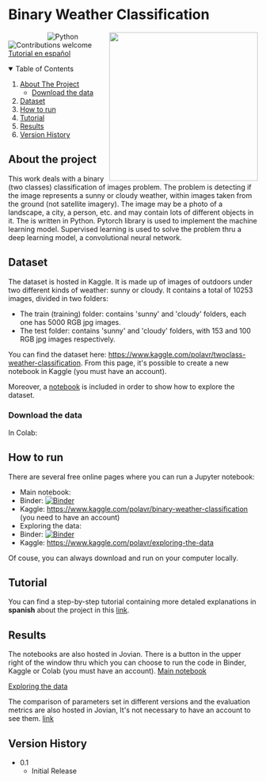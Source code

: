 # Binary Weather Classification

 <img align="right" src="https://upload.wikimedia.org/wikipedia/commons/3/30/Weather_icon_-_sunny_to_cloudy.svg" width="300" height="300"/>

&nbsp;&nbsp;&nbsp;&nbsp;&nbsp;&nbsp;&nbsp;&nbsp;&nbsp;&nbsp;&nbsp;&nbsp;&nbsp;&nbsp;&nbsp;&nbsp;&nbsp;&nbsp;&nbsp;
![Python](https://img.shields.io/badge/python-v3.6+-blue.svg)
![Contributions welcome](https://img.shields.io/badge/contributions-welcome-orange.svg)
[Tutorial en español](https://medium.com/@paulivrj.1512/clasificaci%C3%B3n-binaria-de-im%C3%A1genes-con-redes-neuronales-clima-soleado-o-nublado-8dd828a8fde0)

<!-- TABLE OF CONTENTS -->
<details open="open">
  <summary>Table of Contents</summary>
  <ol>
    <li>
     <a href="#about-the-project">About The Project</a>
     <ul>
        <li><a href="#download-the-data">Download the data</a></li>
      </ul>
   </li>
    <li><a href="#dataset">Dataset</a></li>
    <li><a href="#how-to-run">How to run</a></li>
    <li><a href="#tutorial">Tutorial</a></li>
    <li><a href="#results">Results</a></li>
    <li><a href="#version-history">Version History</a></li>
  </ol>
</details>

## About the project
This work deals with a binary (two classes) classification of images problem. The problem is detecting if the image represents a sunny or cloudy weather, within images taken from the ground (not satellite imagery). The image may be a photo of a landscape, a city, a person, etc. and may contain lots of different objects in it. The is written in Python. Pytorch library is used to implement the machine learning model. Supervised learning is used to solve the problem thru a deep learning model, a convolutional neural network.

## Dataset
The dataset is hosted in Kaggle. It is  made up of images of outdoors under two different kinds of weather: sunny or cloudy. It contains a total of 10253 images, divided in two folders:
* The train (training) folder: contains 'sunny' and 'cloudy' folders, each one has 5000 RGB jpg images.
* The test folder: contains 'sunny' and 'cloudy' folders, with 153 and 100 RGB jpg images respectively. 

You can find the dataset here: https://www.kaggle.com/polavr/twoclass-weather-classification. From this page, it's possible to create a new notebook in Kaggle (you must have an account). 

Moreover, a [notebook](https://www.kaggle.com/polavr/exploring-the-data) is included in order to show how to explore the dataset. 

### Download the data
In Colab:

## How to run
There are several free online pages where you can run a Jupyter notebook:
* Main notebook:
 * Binder: [![Binder](https://mybinder.org/badge.svg)](http://mybinder.org/v2/gh/paula-rj/binary-weather-classification/master)
 * Kaggle: https://www.kaggle.com/polavr/binary-weather-classification (you need to have an account)
* Exploring the data:
 * Binder:  [![Binder](https://mybinder.org/badge.svg)](http://mybinder.org/v2/gh/paula-rj/binary-weather-classification/master)
 * Kaggle: https://www.kaggle.com/polavr/exploring-the-data
 
Of couse, you can always download and run on your computer locally.

## Tutorial
You can find a step-by-step tutorial containing more detaled explanations in **spanish** about the project in this [link](https://medium.com/@paulivrj.1512/clasificaci%C3%B3n-binaria-de-im%C3%A1genes-con-redes-neuronales-clima-soleado-o-nublado-8dd828a8fde0).

## Results
The notebooks are also hosted in Jovian. There is a button in the upper right of the window thru which you can choose to run the code in Binder, Kaggle or Colab (you must have an account).
[Main notebook](https://jovian.ai/paula-rj/final-project-binary-weather-classification)

[Exploring the data](https://jovian.ai/paula-rj/exploring-data-binary-weather-classification)

The comparison of parameters set in different versions and the evaluation metrics are also hosted in Jovian, It's not necessary to have an account to see them. [link](https://jovian.ai/paula-rj/final-project-binary-weather-classification/v/24/records)

## Version History

* 0.1
    * Initial Release
